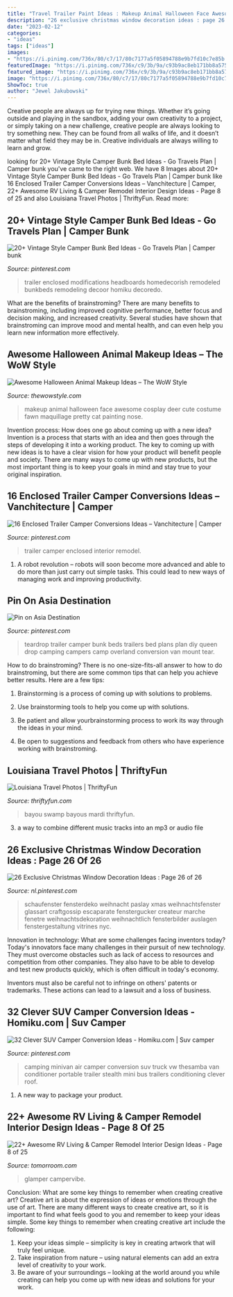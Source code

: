 ```yaml
---
title: "Travel Trailer Paint Ideas : Makeup Animal Halloween Face Awesome Cosplay Deer Cute Costume Fawn Maquillage Pretty Cat Painting Nose"
description: "26 exclusive christmas window decoration ideas : page 26 of 26"
date: "2023-02-12"
categories:
- "ideas"
tags: ["ideas"]
images:
- "https://i.pinimg.com/736x/80/c7/17/80c7177a5f05894788e9b7fd10c7e85b.jpg"
featuredImage: "https://i.pinimg.com/736x/c9/3b/9a/c93b9ac8eb171bb8a575976b0c66392b.jpg"
featured_image: "https://i.pinimg.com/736x/c9/3b/9a/c93b9ac8eb171bb8a575976b0c66392b.jpg"
image: "https://i.pinimg.com/736x/80/c7/17/80c7177a5f05894788e9b7fd10c7e85b.jpg"
ShowToc: true
author: "Jewel Jakubowski"
---
```



Creative people are always up for trying new things. Whether it’s going outside and playing in the sandbox, adding your own creativity to a project, or simply taking on a new challenge, creative people are always looking to try something new. They can be found from all walks of life, and it doesn’t matter what field they may be in. Creative individuals are always willing to learn and grow.

	

		
looking for 20+ Vintage Style Camper Bunk Bed Ideas - Go Travels Plan | Camper bunk you've came to the right web. We have 8 Images about 20+ Vintage Style Camper Bunk Bed Ideas - Go Travels Plan | Camper bunk like 16 Enclosed Trailer Camper Conversions Ideas – Vanchitecture | Camper, 22+ Awesome RV Living &amp; Camper Remodel Interior Design Ideas - Page 8 of 25 and also Louisiana Travel Photos | ThriftyFun. Read more:
		
    
## 20+ Vintage Style Camper Bunk Bed Ideas - Go Travels Plan | Camper Bunk

<img loading=lazy src="https://i.pinimg.com/736x/80/c7/17/80c7177a5f05894788e9b7fd10c7e85b.jpg" onerror="this.onerror=null;this.src='https://tse4.mm.bing.net/th?id=OIP.R_LabMohCcm80t_kwC5vpAHaLD&amp;pid=15.1';" alt="20+ Vintage Style Camper Bunk Bed Ideas - Go Travels Plan | Camper bunk">

_Source: pinterest.com_

>trailer enclosed modifications headboards homedecorish remodeled bunkbeds remodeling decoor homiku decoredo. 

	

What are the benefits of brainstroming?
There are many benefits to brainstroming, including improved cognitive performance, better focus and decision making, and increased creativity. Several studies have shown that brainstroming can improve mood and mental health, and can even help you learn new information more effectively.

    
## Awesome Halloween Animal Makeup Ideas – The WoW Style

<img loading=lazy src="http://thewowstyle.com/wp-content/uploads/2016/06/Top-Animal-Halloween-Makeup.jpg" onerror="this.onerror=null;this.src='https://tse3.mm.bing.net/th?id=OIP.cDmJsC9zEFoKKVm5OPQkJgHaJ3&amp;pid=15.1';" alt="Awesome Halloween Animal Makeup Ideas – The WoW Style">

_Source: thewowstyle.com_

>makeup animal halloween face awesome cosplay deer cute costume fawn maquillage pretty cat painting nose. 

	

Invention process: How does one go about coming up with a new idea?
Invention is a process that starts with an idea and then goes through the steps of developing it into a working product. The key to coming up with new ideas is to have a clear vision for how your product will benefit people and society. There are many ways to come up with new products, but the most important thing is to keep your goals in mind and stay true to your original inspiration.

    
## 16 Enclosed Trailer Camper Conversions Ideas – Vanchitecture | Camper

<img loading=lazy src="https://i.pinimg.com/736x/f1/1b/e9/f11be9deaf1a4d2f755bc17a409394c2.jpg" onerror="this.onerror=null;this.src='https://tse2.mm.bing.net/th?id=OIP.ZIqMBVbxgXmflKRKbDq-ywHaLV&amp;pid=15.1';" alt="16 Enclosed Trailer Camper Conversions Ideas – Vanchitecture | Camper">

_Source: pinterest.com_

>trailer camper enclosed interior remodel. 

	

1. A robot revolution – robots will soon become more advanced and able to do more than just carry out simple tasks. This could lead to new ways of managing work and improving productivity.

    
## Pin On Asia Destination

<img loading=lazy src="https://i.pinimg.com/736x/c9/3b/9a/c93b9ac8eb171bb8a575976b0c66392b.jpg" onerror="this.onerror=null;this.src='https://tse4.mm.bing.net/th?id=OIP.ctIbFP45A79AJD1WoKcL8wHaJ7&amp;pid=15.1';" alt="Pin on Asia Destination">

_Source: pinterest.com_

>teardrop trailer camper bunk beds trailers bed plans plan diy queen drop camping campers camp overland conversion van mount tear. 

	

How to do brainstroming?
There is no one-size-fits-all answer to how to do brainstroming, but there are some common tips that can help you achieve better results. Here are a few tips:
1. Brainstorming is a process of coming up with solutions to problems.

2. Use brainstorming tools to help you come up with solutions.

3. Be patient and allow yourbrainstorming process to work its way through the ideas in your mind.

4. Be open to suggestions and feedback from others who have experience working with brainstroming.

    
## Louisiana Travel Photos | ThriftyFun

<img loading=lazy src="https://img.thrfun.com/img/228/777/louisiana_tx2.jpg" onerror="this.onerror=null;this.src='https://tse3.mm.bing.net/th?id=OIP.flAdJLDHphStwODWo-lG4AHaHa&amp;pid=15.1';" alt="Louisiana Travel Photos | ThriftyFun">

_Source: thriftyfun.com_

>bayou swamp bayous mardi thriftyfun. 

	

3. a way to combine different music tracks into an mp3 or audio file

    
## 26 Exclusive Christmas Window Decoration Ideas : Page 26 Of 26

<img loading=lazy src="https://i.pinimg.com/736x/c6/39/5e/c6395e25881226f9536c0b1857b077c8.jpg" onerror="this.onerror=null;this.src='https://tse1.mm.bing.net/th?id=OIP.GwrQdjP5gNYvcN68BwHZewHaK3&amp;pid=15.1';" alt="26 Exclusive Christmas Window Decoration Ideas : Page 26 of 26">

_Source: nl.pinterest.com_

>schaufenster fensterdeko weihnacht paslay xmas weihnachtsfenster glassart craftgossip escaparate fenstergucker createur marche fenetre weihnachtsdekoration weihnachtlich fensterbilder auslagen fenstergestaltung vitrines nyc. 

	

Innovation in technology: What are some challenges facing inventors today?
Today's innovators face many challenges in their pursuit of new technology. They must overcome obstacles such as lack of access to resources and competition from other companies. They also have to be able to develop and test new products quickly, which is often difficult in today's economy.

Inventors must also be careful not to infringe on others' patents or trademarks. These actions can lead to a lawsuit and a loss of business.

    
## 32 Clever SUV Camper Conversion Ideas - Homiku.com | Suv Camper

<img loading=lazy src="https://i.pinimg.com/736x/1e/05/76/1e057679c2fb15e81f80be4873d489e7.jpg" onerror="this.onerror=null;this.src='https://tse2.mm.bing.net/th?id=OIP.n0jgysah7ozsSyK7rClI0gHaJ3&amp;pid=15.1';" alt="32 Clever SUV Camper Conversion Ideas - Homiku.com | Suv camper">

_Source: pinterest.com_

>camping minivan air camper conversion suv truck vw thesamba van conditioner portable trailer stealth mini bus trailers conditioning clever roof. 

	

1. A new way to package your product.

    
## 22+ Awesome RV Living &amp; Camper Remodel Interior Design Ideas - Page 8 Of 25

<img loading=lazy src="https://tomorroom.com/wp-content/uploads/2020/04/Amazing-RV-Living-Camper-Remodel-Interior-Design-Ideas-8.jpg" onerror="this.onerror=null;this.src='https://tse3.mm.bing.net/th?id=OIP.lL98Vne1R38Ai1etIToS0wHaJ4&amp;pid=15.1';" alt="22+ Awesome RV Living &amp; Camper Remodel Interior Design Ideas - Page 8 of 25">

_Source: tomorroom.com_

>glamper campervibe. 

	

Conclusion: What are some key things to remember when creating creative art?
Creative art is about the expression of ideas or emotions through the use of art. There are many different ways to create creative art, so it is important to find what feels good to you and remember to keep your ideas simple. Some key things to remember when creating creative art include the following:
1. Keep your ideas simple – simplicity is key in creating artwork that will truly feel unique.
2. Take inspiration from nature – using natural elements can add an extra level of creativity to your work.
3. Be aware of your surroundings – looking at the world around you while creating can help you come up with new ideas and solutions for your work.

